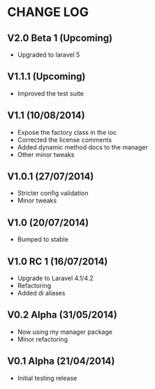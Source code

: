 CHANGE LOG
==========


## V2.0 Beta 1 (Upcoming)

* Upgraded to laravel 5


## V1.1.1 (Upcoming)

* Improved the test suite


## V1.1 (10/08/2014)

* Expose the factory class in the ioc
* Corrected the license comments
* Added dynamic method docs to the manager
* Other minor tweaks


## V1.0.1 (27/07/2014)

* Stricter config validation
* Minor tweaks


## V1.0 (20/07/2014)

* Bumped to stable


## V1.0 RC 1 (16/07/2014)

* Upgrade to Laravel 4.1/4.2
* Refactoring
* Added di aliases


## V0.2 Alpha (31/05/2014)

* Now using my manager package
* Minor refactoring


## V0.1 Alpha (21/04/2014)

* Initial testing release
